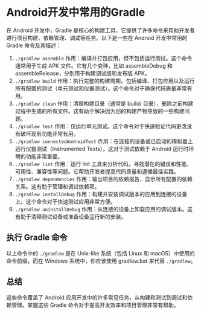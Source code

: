 # Android开发中常用的Gradle

在 Android 开发中，Gradle 是核心的构建工具，它提供了许多命令来帮助开发者进行项目构建、依赖管理、调试等任务。以下是一些在 Android 开发中常用的 Gradle 命令及其描述：

1. `./gradlew assemble`
   作用：编译并打包应用，但不包括运行测试。这个命令通常用于生成 APK 文件。它有几个变种，比如 assembleDebug 和 assembleRelease，分别用于构建调试版和发布版 APK。
2. `./gradlew build`
   作用：执行完整的构建周期，包括编译、打包应用以及运行所有配置的测试（单元测试和仪器测试）。这个命令对于确保代码质量非常有用。
3. `./gradlew clean`
   作用：清理构建目录（通常是 build/ 目录），删除之前构建过程中生成的所有文件。这有助于解决因为旧的构建产物导致的一些构建问题。
4. `./gradlew test`
   作用：仅运行单元测试。这个命令对于快速验证代码更改没有破坏现有功能非常有用。
5. `./gradlew connectedAndroidTest`
   作用：在连接的设备或已启动的模拟器上运行仪器测试（Instrumented Tests）。这对于测试依赖于 Android 运行时环境的功能非常重要。
6. `./gradlew lint`
   作用：运行 lint 工具来分析代码，寻找潜在的错误和性能、可用性、兼容性等问题。它帮助开发者提高代码质量和遵循最佳实践。
7. `./gradlew dependencies`
   作用：输出项目的依赖报告，显示所有配置的依赖关系。这有助于管理和调试依赖项。
8. `./gradlew installDebug`
   作用：构建并安装调试版本的应用到连接的设备上。这个命令对于快速测试应用非常方便。
9. `./gradlew uninstallDebug`
   作用：从连接的设备上卸载应用的调试版本。这有助于清理测试设备或准备设备运行新的安装。

## 执行 Gradle 命令

以上命令中的 `./gradlew` 是在 Unix-like 系统（包括 Linux 和 macOS）中使用的命令前缀，而在 Windows 系统中，你应该使用 gradlew.bat 来代替 `./gradlew`。

## 总结

这些命令覆盖了 Android 应用开发中的许多常见任务，从构建和测试到调试和依赖管理。掌握这些 Gradle 命令对于提高开发效率和项目管理非常有帮助。
